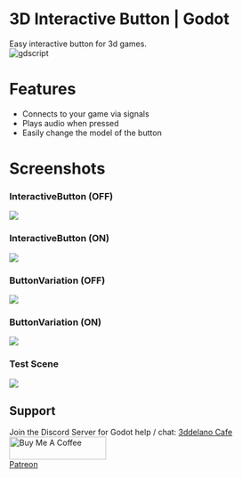 # 3D Interactive Button | Godot
Easy interactive button for 3d games.
<br>
<img alt="gdscript" src="https://img.shields.io/badge/-GODOT-478CBF?style=flat-square&logo=godotengine&logoColor=white" />

# Features
- Connects to your game via signals
- Plays audio when pressed
- Easily change the model of the button

# Screenshots
### InteractiveButton (OFF)
<img src="https://cdn.discordapp.com/attachments/360062738615107605/866568174661140500/Godot_v3.3.2-stable_win64_ht44fWIe8x.png" />

### InteractiveButton (ON)
<img src="https://cdn.discordapp.com/attachments/360062738615107605/866568183824777256/Godot_v3.3.2-stable_win64_sHstWpAypX.png" />


### ButtonVariation (OFF)
<img src="https://cdn.discordapp.com/attachments/360062738615107605/866568192809238558/Godot_v3.3.2-stable_win64_Ajv73evmny.png" />

### ButtonVariation (ON)
<img src="https://cdn.discordapp.com/attachments/360062738615107605/866568202418520084/Godot_v3.3.2-stable_win64_nXuyhM5Fbi.png" />

### Test Scene
<img src="https://cdn.discordapp.com/attachments/360062738615107605/866568217065029632/Godot_v3.3.2-stable_win64_NXVELsGSgI.png" />

## Support
Join the Discord Server for Godot help / chat: [3ddelano Cafe](https://discord.gg/FZY9TqW)
<br>
<a href="https://www.buymeacoffee.com/3ddelano" target="_blank"><img height="41" width="174" src="https://cdn.buymeacoffee.com/buttons/v2/default-red.png" alt="Buy Me A Coffee" width="150" ></a>
<br>
<a href="https://patreon.com/3ddelano" target="_blank">Patreon</a> 